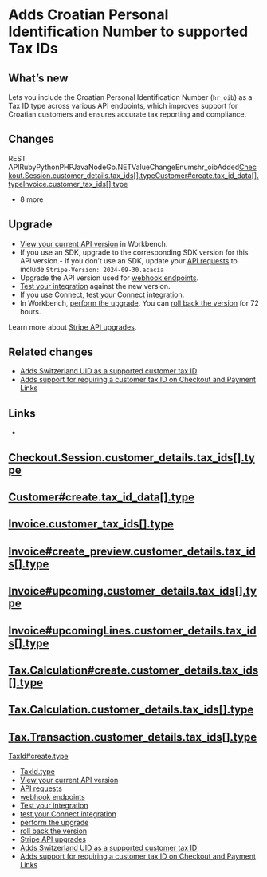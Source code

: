 # Adds Croatian Personal Identification Number to supported Tax IDs

## What’s new

Lets you include the Croatian Personal Identification Number (`hr_oib`) as a Tax
ID type across various API endpoints, which improves support for Croatian
customers and ensures accurate tax reporting and compliance.

## Changes

REST
APIRubyPythonPHPJavaNodeGo.NETValueChangeEnumshr_oibAdded[Checkout.Session.customer_details.tax_ids[].type](https://docs.stripe.com/api/checkout/sessions/object#checkout_session_object-customer_details-tax_ids-type)[Customer#create.tax_id_data[].type](https://docs.stripe.com/api/customers/create#create_customer-tax_id_data-type)[Invoice.customer_tax_ids[].type](https://docs.stripe.com/api/invoices/object#invoice_object-customer_tax_ids-type)
+ 8 more
## Upgrade

- [View your current API
version](https://docs.stripe.com/upgrades#view-your-api-version-and-the-latest-available-upgrade-in-workbench)
in Workbench.
- If you use an SDK, upgrade to the corresponding SDK version for this API
version.- If you don’t use an SDK, update your [API
requests](https://docs.stripe.com/api/versioning) to include `Stripe-Version:
2024-09-30.acacia`
- Upgrade the API version used for [webhook
endpoints](https://docs.stripe.com/webhooks/versioning).
- [Test your integration](https://docs.stripe.com/testing) against the new
version.
- If you use Connect, [test your Connect
integration](https://docs.stripe.com/connect/testing).
- In Workbench, [perform the
upgrade](https://docs.stripe.com/upgrades#perform-the-upgrade). You can [roll
back the version](https://docs.stripe.com/upgrades#roll-back-your-api-version)
for 72 hours.

Learn more about [Stripe API upgrades](https://docs.stripe.com/upgrades).

## Related changes

- [Adds Switzerland UID as a supported customer tax
ID](https://docs.stripe.com/changelog/acacia/2024-09-30/switzerland-tax-uid)
- [Adds support for requiring a customer tax ID on Checkout and Payment
Links](https://docs.stripe.com/changelog/acacia/2024-09-30/requiring-customer-tax-id-checkout-session-paymentlink)

## Links

-
[Checkout.Session.customer_details.tax_ids[].type](https://docs.stripe.com/api/checkout/sessions/object#checkout_session_object-customer_details-tax_ids-type)
-
[Customer#create.tax_id_data[].type](https://docs.stripe.com/api/customers/create#create_customer-tax_id_data-type)
-
[Invoice.customer_tax_ids[].type](https://docs.stripe.com/api/invoices/object#invoice_object-customer_tax_ids-type)
-
[Invoice#create_preview.customer_details.tax_ids[].type](https://docs.stripe.com/api/invoices/create_preview#create_create_preview-customer_details-tax_ids-type)
-
[Invoice#upcoming.customer_details.tax_ids[].type](https://docs.stripe.com/api/invoices/upcoming#upcoming_invoice-customer_details-tax_ids-type)
-
[Invoice#upcomingLines.customer_details.tax_ids[].type](https://docs.stripe.com/api/invoice-line-item/invoices/upcoming/lines/retrieve#upcoming_invoice_lines-customer_details-tax_ids-type)
-
[Tax.Calculation#create.customer_details.tax_ids[].type](https://docs.stripe.com/api/tax/calculations/create#calculate_tax-customer_details-tax_ids-type)
-
[Tax.Calculation.customer_details.tax_ids[].type](https://docs.stripe.com/api/tax/calculations/object#tax_calculation_object-customer_details-tax_ids-type)
-
[Tax.Transaction.customer_details.tax_ids[].type](https://docs.stripe.com/api/tax/transactions/object#tax_transaction_object-customer_details-tax_ids-type)
-
[TaxId#create.type](https://docs.stripe.com/api/tax_ids/create#create_tax_id-type)
- [TaxId.type](https://docs.stripe.com/api/tax_ids/object#tax_id_object-type)
- [View your current API
version](https://docs.stripe.com/upgrades#view-your-api-version-and-the-latest-available-upgrade-in-workbench)
- [API requests](https://docs.stripe.com/api/versioning)
- [webhook endpoints](https://docs.stripe.com/webhooks/versioning)
- [Test your integration](https://docs.stripe.com/testing)
- [test your Connect integration](https://docs.stripe.com/connect/testing)
- [perform the upgrade](https://docs.stripe.com/upgrades#perform-the-upgrade)
- [roll back the
version](https://docs.stripe.com/upgrades#roll-back-your-api-version)
- [Stripe API upgrades](https://docs.stripe.com/upgrades)
- [Adds Switzerland UID as a supported customer tax
ID](https://docs.stripe.com/changelog/acacia/2024-09-30/switzerland-tax-uid)
- [Adds support for requiring a customer tax ID on Checkout and Payment
Links](https://docs.stripe.com/changelog/acacia/2024-09-30/requiring-customer-tax-id-checkout-session-paymentlink)
